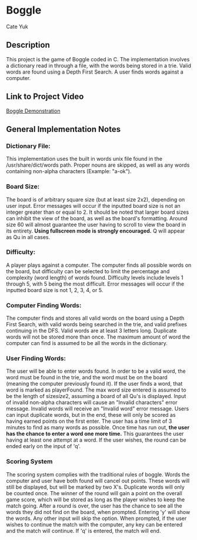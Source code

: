 # Boggle
Cate Yuk

## Description
This project is the game of Boggle coded in C. The implementation involves a dictionary read in through a file, with the words being stored in a trie. Valid words are found using a Depth First Search. A user finds words against a computer.

## Link to Project Video
[Boggle Demonstration]()

## General Implementation Notes

### Dictionary File:
This implementation uses the built in words unix file found in the /usr/share/dict/words path. Proper nouns are skipped, as well as any words containing non-alpha characters (Example: "a-ok").

### Board Size:
The board is of arbitrary square size (but at least size 2x2), depending on user input. Error messages will occur if the inputted board size is not an integer greater than or equal to 2. It should be noted that larger board sizes can inhibit the view of the board, as well as the board's formatting. Around size 60 will almost guarantee the user having to scroll to view the board in its entirety. **Using fullscreen mode is strongly encouraged.** Q will appear as Qu in all cases.
 
### Difficulty:
A player plays against a computer. The computer finds all possible words on the board, but difficulty can be selected to limit the percentage and complexity (word length) of words found. Difficulty levels include levels 1 through 5, with 5 being the most difficult. Error messages will occur if the inputted board size is not 1, 2, 3, 4, or 5.

### Computer Finding Words:
The computer finds and stores all valid words on the board using a Depth First Search, with valid words being searched in the trie, and valid prefixes continuing in the DFS. Valid words are at least 3 letters long. Duplicate words will not be stored more than once. The maximum amount of word the computer can find is assumed to be all the words in the dictionary.

### User Finding Words:
The user will be able to enter words found. In order to be a valid word, the word must be found in the trie, and the word must be on the board (meaning the computer previously found it). If the user finds a word, that word is marked as playerFound. The max word size entered is assumed to be the length of size*size*2, assuming a board of all Qu's is displayed. Input of invalid non-alpha characters will cause an "Invalid characters" error message. Invalid words will receive an "Invalid word" error message. Users can input duplicate words, but in the end, these will only be scored as having earned points on the first enter. The user has a time limit of 3 minutes to find as many words as possible. Once time has run out, **the user has the chance to enter a word one more time.** This guarantees the user having at least one attempt at a word. If the user wishes, the round can be ended early on the input of 'q'.

### Scoring System
The scoring system complies with the traditional rules of boggle. Words the computer and user have both found will cancel out points. These words will still be displayed, but will be marked by two X's. Duplicate words will only be counted once. The winner of the round will gain a point on the overall game score, which will be stored as long as the player wishes to keep the match going. After a round is over, the user has the chance to see all the words they did not find on the board, when prompted. Entering 'y' will show the words. Any other input will skip the option. When prompted, if the user wishes to continue the match with the computer, any key can be entered and the match will continue. If 'q' is entered, the match will end. 
 
 

